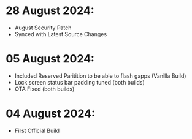 # 28 August 2024:
- August Security Patch
- Synced with Latest Source Changes

# 05 August 2024:
- Included Reserved Paritition to be able to flash gapps (Vanilla Build)
- Lock screen status bar padding tuned (both builds)
- OTA Fixed (both builds)

# 04 August 2024: 
- First Official Build
